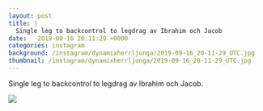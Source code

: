 ```yaml
---
layout: post
title: |
  Single leg to backcontrol to legdrag av Ibrahim och Jacob
date:   2019-09-16 20:11:29 +0000
categories: instagram
background: /instagram/dynamixherrljunga/2019-09-16_20-11-29_UTC.jpg
thumbnail: /instagram/dynamixherrljunga/2019-09-16_20-11-29_UTC.jpg
---
```

Single leg to backcontrol to legdrag av Ibrahim och Jacob. 



<img src='/www-dynamix-herrljunga/instagram/dynamixherrljunga/2019-09-16_20-11-29_UTC.jpg' class='img-fluid' />
